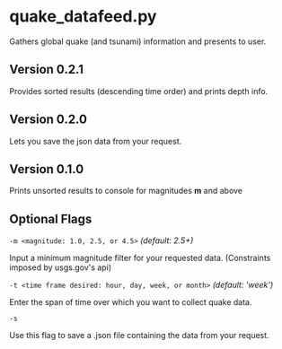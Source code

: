 # quake_datafeed.py
Gathers global quake (and tsunami) information and presents to user.

## Version 0.2.1
Provides sorted results (descending time order) and prints depth info.
## Version 0.2.0
Lets you save the json data from your request.
## Version 0.1.0
Prints unsorted results to console for magnitudes **m** and above

## Optional Flags
`-m <magnitude: 1.0, 2.5, or 4.5>`
_(default: 2.5+)_

Input a minimum magnitude filter for your requested data. (Constraints imposed by usgs.gov's api)

`-t <time frame desired: hour, day, week, or month>` 
_(default: 'week')_

Enter the span of time over which you want to collect quake data. 

`-s` 

Use this flag to save a .json file containing the data from your request.
